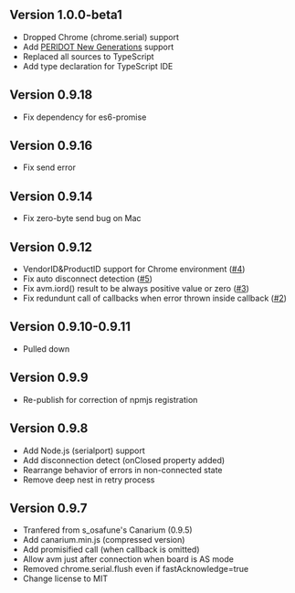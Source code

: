 Version 1.0.0-beta1
-------
- Dropped Chrome (chrome.serial) support
- Add [PERIDOT New Generations](https://github.com/osafune/peridot_newgen) support
- Replaced all sources to TypeScript
- Add type declaration for TypeScript IDE

Version 0.9.18
-------
- Fix dependency for es6-promise

Version 0.9.16
-------
- Fix send error

Version 0.9.14
-------
- Fix zero-byte send bug on Mac

Version 0.9.12
-------
- VendorID&ProductID support for Chrome environment ([#4](https://github.com/kimushu/canarium/issues/4))
- Fix auto disconnect detection ([#5](https://github.com/kimushu/canarium/issues/5))
- Fix avm.iord() result to be always positive value or zero ([#3](https://github.com/kimushu/canarium/issues/3))
- Fix redundunt call of callbacks when error thrown inside callback ([#2](https://github.com/kimushu/canarium/issues/2))

Version 0.9.10-0.9.11
-------
- Pulled down

Version 0.9.9
-------
- Re-publish for correction of npmjs registration

Version 0.9.8
-------
- Add Node.js (serialport) support
- Add disconnection detect (onClosed property added)
- Rearrange behavior of errors in non-connected state
- Remove deep nest in retry process

Version 0.9.7
-------
- Tranfered from s_osafune's Canarium (0.9.5)
- Add canarium.min.js (compressed version)
- Add promisified call (when callback is omitted)
- Allow avm just after connection when board is AS mode
- Removed chrome.serial.flush even if fastAcknowledge=true
- Change license to MIT
